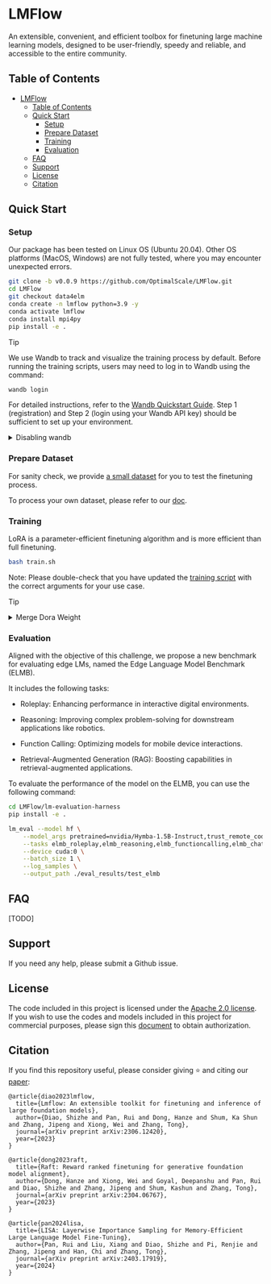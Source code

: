 # LMFlow

An extensible, convenient, and efficient toolbox for finetuning large machine learning models, designed to be user-friendly, speedy and reliable, and accessible to the entire community.

## Table of Contents
- [LMFlow](#lmflow)
  - [Table of Contents](#table-of-contents)
  - [Quick Start](#quick-start)
    - [Setup](#setup)
    - [Prepare Dataset](#prepare-dataset)
    - [Training](#training)
    - [Evaluation](#evaluation)
  - [FAQ](#faq)
  - [Support](#support)
  - [License](#license)
  - [Citation](#citation)

## Quick Start

### Setup

Our package has been tested on Linux OS (Ubuntu 20.04). Other OS platforms (MacOS, Windows) are not fully tested, where you may encounter unexpected errors.

```bash
git clone -b v0.0.9 https://github.com/OptimalScale/LMFlow.git
cd LMFlow
git checkout data4elm
conda create -n lmflow python=3.9 -y
conda activate lmflow
conda install mpi4py
pip install -e .
```

> [!TIP]
> We use Wandb to track and visualize the training process by default. Before running the training scripts, users may need to log in to Wandb using the command: 
>```bash
>wandb login
>```
> For detailed instructions, refer to the [Wandb Quickstart Guide](https://docs.wandb.ai/quickstart/). Step 1 (registration) and Step 2 (login using your Wandb API key) should be sufficient to set up your environment.
>
> <details><summary>Disabling wandb</summary>  
>
> One can disable wandb by either:  
>
> 1. Adding environment variable before running the training command.
>
>```bash
>export WANDB_MODE=disabled
>```
>
> 2. OR, specifying the integrations to report the results and logs to. In the training script, add:
>
>```bash
>--report_to none \
>```
>
> </details>

### Prepare Dataset

For sanity check, we provide [a small dataset](./data/wikitext-2-raw-v1/test) for you to test the finetuning process.

To process your own dataset, please refer to our [doc](https://optimalscale.github.io/LMFlow/examples/DATASETS.html).

### Training
LoRA is a parameter-efficient finetuning algorithm and is more efficient than full finetuning.
```sh
bash train.sh
```
Note: Please double-check that you have updated the [training script](https://github.com/OptimalScale/LMFlow/blob/data4elm/train.sh) with the correct arguments for your use case.

> [!TIP]
> <details><summary>Merge Dora Weight</summary>
>
>Merge Dora weight and the base model into one using:  
>```sh
>bash ./scripts/run_merge_dora.sh \
>  --model_name_or_path Qwen/Qwen1.5-1.8B \
>  --lora_model_path output_models/dora \
>  --output_model_path output_models/dora_merged \
>```
></details>


### Evaluation
Aligned with the objective of this challenge, we propose a new benchmark for evaluating edge LMs, named the Edge Language Model Benchmark (ELMB). 

It includes the following tasks: 

- Roleplay: Enhancing performance in interactive digital environments. 

- Reasoning: Improving complex problem-solving for downstream applications like robotics. 

- Function Calling: Optimizing models for mobile device interactions. 

- Retrieval-Augmented Generation (RAG): Boosting capabilities in retrieval-augmented applications. 

To evaluate the performance of the model on the ELMB, you can use the following command:
```bash
cd LMFlow/lm-evaluation-harness
pip install -e . 

lm_eval --model hf \
    --model_args pretrained=nvidia/Hymba-1.5B-Instruct,trust_remote_code=True,cache_dir=~/.cache \
    --tasks elmb_roleplay,elmb_reasoning,elmb_functioncalling,elmb_chatrag \
    --device cuda:0 \
    --batch_size 1 \
    --log_samples \
    --output_path ./eval_results/test_elmb
```

## FAQ
[TODO]

## Support

If you need any help, please submit a Github issue.

## License
The code included in this project is licensed under the [Apache 2.0 license](https://github.com/OptimalScale/LMFlow/blob/main/LICENSE).
If you wish to use the codes and models included in this project for commercial purposes, please sign this [document](https://docs.google.com/forms/d/e/1FAIpQLSfJYcci6cbgpIvx_Fh1xDL6pNkzsjGDH1QIcm4cYk88K2tqkw/viewform?usp=pp_url) to obtain authorization.

## Citation
If you find this repository useful, please consider giving ⭐ and citing our [paper](https://arxiv.org/abs/2306.12420):

```
@article{diao2023lmflow,
  title={Lmflow: An extensible toolkit for finetuning and inference of large foundation models},
  author={Diao, Shizhe and Pan, Rui and Dong, Hanze and Shum, Ka Shun and Zhang, Jipeng and Xiong, Wei and Zhang, Tong},
  journal={arXiv preprint arXiv:2306.12420},
  year={2023}
}
```
```
@article{dong2023raft,
  title={Raft: Reward ranked finetuning for generative foundation model alignment},
  author={Dong, Hanze and Xiong, Wei and Goyal, Deepanshu and Pan, Rui and Diao, Shizhe and Zhang, Jipeng and Shum, Kashun and Zhang, Tong},
  journal={arXiv preprint arXiv:2304.06767},
  year={2023}
}
```
```
@article{pan2024lisa,
  title={LISA: Layerwise Importance Sampling for Memory-Efficient Large Language Model Fine-Tuning}, 
  author={Pan, Rui and Liu, Xiang and Diao, Shizhe and Pi, Renjie and Zhang, Jipeng and Han, Chi and Zhang, Tong},
  journal={arXiv preprint arXiv:2403.17919},
  year={2024}
}
```
